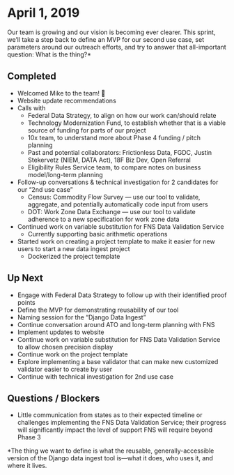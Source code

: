 # April 1, 2019

Our team is growing and our vision is becoming ever clearer. This sprint, we’ll take a step back to define an MVP for our second use case, set parameters around our outreach efforts, and try to answer that all-important question: What is the thing?*

## Completed

* Welcomed Mike to the team! 🎉
* Website update recommendations 
* Calls with 
  * Federal Data Strategy, to align on how our work can/should relate
  * Technology Modernization Fund, to establish whether that is a viable source of funding for parts of our project
  * 10x team, to understand more about Phase 4 funding / pitch planning
  * Past and potential collaborators: Frictionless Data, FGDC, Justin Stekervetz (NIEM, DATA Act), 18F Biz Dev, Open Referral
  * Eligibility Rules Service team, to compare notes on business model/long-term planning
* Follow-up conversations & technical investigation for 2 candidates for our “2nd use case” 
  * Census: Commodity Flow Survey — use our tool to validate, aggregate, and potentially automatically code input from users
  * DOT: Work Zone Data Exchange — use our tool to validate adherence to a new specification for work zone data
* Continued work on variable substitution for FNS Data Validation Service
  * Currently supporting basic arithmetic operations
* Started work on creating a project template to make it easier for new users to start a new data ingest project
  * Dockerized the project template


## Up Next

* Engage with Federal Data Strategy to follow up with their identified proof points
* Define the MVP for demonstrating reusability of our tool
* Naming session for the “Django Data Ingest” 
* Continue conversation around ATO and long-term planning with FNS
* Implement updates to website
* Continue work on variable substitution for FNS Data Validation Service to allow chosen precision display
* Continue work on the project template
* Explore implementing a base validator that can make new customized validator easier to create by user
* Continue with technical investigation for 2nd use case


## Questions / Blockers

* Little communication from states as to their expected timeline or challenges implementing the FNS Data Validation Service; their progress will significantly impact the level of support FNS will require beyond Phase 3

*The thing we want to define is what the reusable, generally-accessible version of the Django data ingest tool is—what it does, who uses it, and where it lives.
